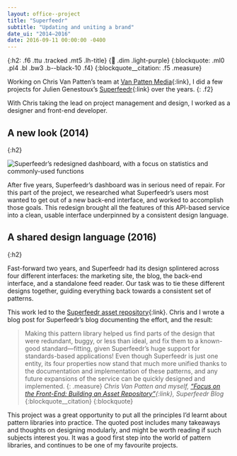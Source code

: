 ```yaml
---
layout: office--project
title: "Superfeedr"
subtitle: "Updating and uniting a brand"
date_ui: "2014–2016"
date: 2016-09-11 00:00:00 -0400
---
```


{:h2: .f6 .ttu .tracked .mt5 .lh-title}
{:link: .dim .light-purple}
{:blockquote: .ml0 .pl4 .bl .bw3 .b--black-10 .f4}
{:blockquote__citation: .f5 .measure}

Working on Chris Van Patten’s team at [Van Patten Media](http://van.patten.media){:link},
I did a few projects for Julien Genestoux’s [Superfeedr](https://superfeedr.com){:link} over the years.
{: .f2}

With Chris taking the lead on project management and design, I worked as a designer and front-end developer.

## A new look (2014)
{:h2}

![Superfeedr’s redesigned dashboard, with a focus on statistics and commonly-used functions](/assets/img/superfeedr.png)

After five years, Superfeedr’s dashboard was in serious need of repair. For this part of the project, we researched what
Superfeedr’s users most wanted to get out of a new back-end interface, and worked to accomplish those goals. This redesign brought
all the features of this API-based service into a clean, usable interface underpinned by a consistent design language.

## A shared design language (2016)
{:h2}

Fast-forward two years, and Superfeedr had its design splintered across four different interfaces: the marketing site,
the blog, the back-end interface, and a standalone feed reader. Our task was to tie these different designs together,
guiding everything back towards a consistent set of patterns.
 
This work led to the [Superfeedr asset repository](https://assets.superfeedr.com){:link}. Chris and I wrote a blog post
for Superfeedr’s blog documenting the effort, and the result:

> Making this pattern library helped us find parts of the design that were redundant, buggy, or less than ideal, and fix them to a known-good standard—fitting, given Superfeedr’s huge support for standards-based applications! Even though Superfeedr is just one entity, its four properties now stand that much more unified thanks to the documentation and implementation of these patterns, and any future expansions of the service can be quickly designed and implemented.
> {: .measure}
> <cite>Chris Van Patten and myself, [“Focus on the Front-End: Building an Asset Repository”](https://blog.superfeedr.com/new-assets/){:link}, *Superfeedr Blog*</cite>
> {:blockquote__citation}
{:blockquote}

This project was a great opportunity to put all the principles I’d learnt about pattern libraries into practice. The quoted
post includes many takeaways and thoughts on designing modularly, and might be worth reading if such subjects interest you. 
It was a good first step into the world of pattern libraries, and continues to be one of my favourite projects.
